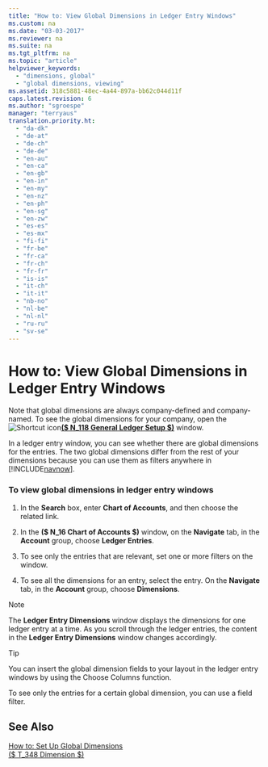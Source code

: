 ```yaml
---
title: "How to: View Global Dimensions in Ledger Entry Windows"
ms.custom: na
ms.date: "03-03-2017"
ms.reviewer: na
ms.suite: na
ms.tgt_pltfrm: na
ms.topic: "article"
helpviewer_keywords: 
  - "dimensions, global"
  - "global dimensions, viewing"
ms.assetid: 318c5881-48ec-4a44-897a-bb62c044d11f
caps.latest.revision: 6
ms.author: "sgroespe"
manager: "terryaus"
translation.priority.ht: 
  - "da-dk"
  - "de-at"
  - "de-ch"
  - "de-de"
  - "en-au"
  - "en-ca"
  - "en-gb"
  - "en-in"
  - "en-my"
  - "en-nz"
  - "en-ph"
  - "en-sg"
  - "en-zw"
  - "es-es"
  - "es-mx"
  - "fi-fi"
  - "fr-be"
  - "fr-ca"
  - "fr-ch"
  - "fr-fr"
  - "is-is"
  - "it-ch"
  - "it-it"
  - "nb-no"
  - "nl-be"
  - "nl-nl"
  - "ru-ru"
  - "sv-se"
---
```

# How to: View Global Dimensions in Ledger Entry Windows
Note that global dimensions are always company\-defined and company\-named. To see the global dimensions for your company, open the ![Shortcut icon](../BusinessFunctionality/OnlineMaps/media/shortcutcoldicon.gif "shortcutColdIcon")**[\($ N\_118 General Ledger Setup $\)](DynamicsNAV:////runpage?Page=118)** window.  
  
 In a ledger entry window, you can see whether there are global dimensions for the entries. The two global dimensions differ from the rest of your dimensions because you can use them as filters anywhere in [!INCLUDE[navnow](../ApplicationDesign/includes/navnow_md.md)].  
  
### To view global dimensions in ledger entry windows  
  
1.  In the **Search** box, enter **Chart of Accounts**, and then choose the related link.  
  
2.  In the **\($ N\_16 Chart of Accounts $\)** window, on the **Navigate** tab, in the **Account** group, choose **Ledger Entries**.  
  
3.  To see only the entries that are relevant, set one or more filters on the window.  
  
4.  To see all the dimensions for an entry, select the entry. On the **Navigate** tab, in the **Account** group, choose **Dimensions**.  
  
> [!NOTE]  
>  The **Ledger Entry Dimensions** window displays the dimensions for one ledger entry at a time. As you scroll through the ledger entries, the content in the **Ledger Entry Dimensions** window changes accordingly.  
  
> [!TIP]  
>  You can insert the global dimension fields to your layout in the ledger entry windows by using the Choose Columns function.  
>   
>  To see only the entries for a certain global dimension, you can use a field filter.  
  
## See Also  
 [How to: Set Up Global Dimensions](../Finance/how-to-set-up-global-dimensions.md)   
 [\($ T\_348 Dimension $\)](assetId:///09a43eac-15fc-4036-9913-fe2b74a18bf3)